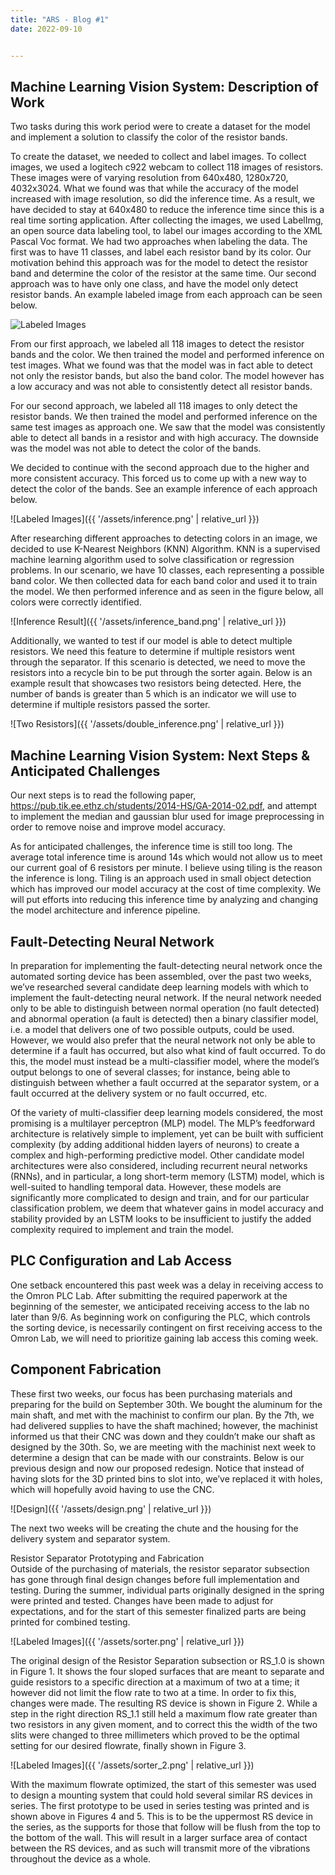 ```yaml
---
title: "ARS - Blog #1"
date: 2022-09-10


---
```




## Machine Learning Vision System: Description of Work


Two tasks during this work period were to create a dataset for the model and implement a solution to classify the color of the resistor bands.

To create the dataset, we needed to collect and label images. To collect images, we used a logitech c922 webcam to collect 118 images of resistors. These images were of varying resolution from 640x480, 1280x720, 4032x3024. What we found was that while the accuracy of the model increased with image resolution, so did the inference time. As a result, we have decided to stay at 640x480 to reduce the inference time since this is a real time sorting application. After collecting the images, we used LabelImg, an open source data labeling tool, to label our images according to the XML Pascal Voc format. We had two approaches when labeling the data. The first was to have 11 classes, and label each resistor band by its color. Our motivation behind this approach was for the model to detect the resistor band and determine the color of the resistor at the same time. Our second approach was to have only one class, and have the model only detect resistor bands. An example labeled image from each approach can be seen below.


![Labeled Images](/Autonomous-Resistor-Sorter/assets/images/labels.png "Labeled images.")



From our first approach, we labeled all 118 images to detect the resistor bands and the color. We then trained the model and performed inference on test images. What we found was that the model was in fact able to detect not only the resistor bands, but also the band color. The model however has a low accuracy and was not able to consistently detect all resistor bands.

For our second approach, we labeled all 118 images to only detect the resistor bands. We then trained the model and performed inference on the same test images as approach one. We saw that the model was consistently able to detect all bands in a resistor and with high accuracy. The downside was the model was not able to detect the color of the bands.

We decided to continue with the second approach due to the higher and more consistent accuracy. This forced us to come up with a new way to detect the color of the bands. See an example inference of each approach below.


![Labeled Images]({{ '/assets/inference.png' | relative_url }})

After researching different approaches to detecting colors in an image, we decided to use K-Nearest Neighbors (KNN) Algorithm. KNN is a supervised machine learning algorithm used to solve classification or regression problems. In our scenario, we have 10 classes, each representing a possible band color. We then collected data for each band color and used it to train the model. We then performed inference and as seen in the figure below, all colors were correctly identified. 


![Inference Result]({{ '/assets/inference_band.png' | relative_url }})

Additionally, we wanted to test if our model is able to detect multiple resistors. We need this feature to determine if multiple resistors went through the separator. If this scenario is detected, we need to move the resistors into a recycle bin to be put through the sorter again. Below is an example result that showcases two resistors being detected. Here, the number of bands is greater than 5 which is an indicator we will use to determine if multiple resistors passed the sorter.

![Two Resistors]({{ '/assets/double_inference.png' | relative_url }})


## Machine Learning Vision System: Next Steps & Anticipated Challenges

Our next steps is to read the following paper, https://pub.tik.ee.ethz.ch/students/2014-HS/GA-2014-02.pdf, and  attempt to implement the median and gaussian blur used for image preprocessing in order to remove noise and improve model accuracy.

As for anticipated challenges, the inference time is still too long. The average total inference time is around 14s which would not allow us to meet our current goal of 6 resistors per minute. I believe using tiling is the reason the inference is long. Tiling is an approach used in small object detection which has improved our model accuracy at the cost of time complexity. We will put efforts into reducing this inference time by analyzing and changing the model architecture and inference pipeline.


## Fault-Detecting Neural Network

In preparation for implementing the fault-detecting neural network once the automated sorting device has been assembled, over the past two weeks, we’ve researched several candidate deep learning models with which to implement the fault-detecting neural network. If the neural network needed only to be able to distinguish between normal operation (no fault detected) and abnormal operation (a fault is detected) then a binary classifier model, i.e. a model that delivers one of two possible outputs, could be used. However, we would also prefer that the neural network not only be able to determine if a fault has occurred, but also what kind of fault occurred. To do this, the model must instead be a multi-classifier model, where the model’s output belongs to one of several classes; for instance, being able to distinguish between whether a fault occurred at the separator system, or a fault occurred at the delivery system or no fault occurred, etc.

Of the variety of multi-classifier deep learning models considered, the most promising is a multilayer perceptron (MLP) model. The MLP’s feedforward architecture is relatively simple to implement, yet can be built with sufficient complexity (by adding additional hidden layers of neurons) to create a complex and high-performing predictive model. Other candidate model architectures were also considered, including recurrent neural networks (RNNs), and in particular, a long short-term memory (LSTM) model, which is well-suited to handling temporal data. However, these models are significantly more complicated to design and train, and for our particular classification problem, we deem that whatever gains in model accuracy and stability provided by an LSTM looks to be insufficient to justify the added complexity required to implement and train the model.


## PLC Configuration and Lab Access
One setback encountered this past week was a delay in receiving access to the Omron PLC Lab. After submitting the required paperwork at the beginning of the semester, we anticipated receiving access to the lab no later than 9/6. As beginning work on configuring the PLC, which controls the sorting device, is necessarily contingent on first receiving access to the Omron Lab, we will need to prioritize gaining lab access this coming week.


## Component Fabrication

These first two weeks, our focus has been purchasing materials and preparing for the build on September 30th. We bought the aluminum for the main shaft, and met with the machinist to confirm our plan. By the 7th, we had delivered supplies to have the shaft machined; however, the machinist informed us that their CNC was down and they couldn’t make our shaft as designed by the 30th. So, we are meeting with the machinist next week to determine a design that can be made with our constraints. Below is our previous design and now our proposed redesign. Notice that instead of having slots for the 3D printed bins to slot into, we’ve replaced it with holes, which will hopefully avoid having to use the CNC.

![Design]({{ '/assets/design.png' | relative_url }})

The next two weeks will be creating the chute and the housing for the delivery system and separator system. 



Resistor Separator Prototyping and Fabrication   
Outside of the purchasing of materials, the resistor separator subsection has gone through final design changes before full implementation and testing. During the summer, individual parts originally designed in the spring were printed and tested. Changes have been made to adjust for expectations, and for the start of this semester finalized parts are being printed for combined testing.


![Labeled Images]({{ '/assets/sorter.png' | relative_url }})

The original design of the Resistor Separation subsection or RS_1.0 is shown in Figure 1. It shows the four sloped surfaces that are meant to separate and guide resistors to a specific direction at a maximum of two at a time; it however did not limit the flow rate to two at a time. In order to fix this, changes were made. The resulting RS device is shown in Figure 2. While a step in the right direction RS_1.1 still held a maximum flow rate greater than two resistors in any given moment, and to correct this the width of the two slits were changed to three millimeters which proved to be the optimal setting for our desired flowrate, finally shown in Figure 3.



![Labeled Images]({{ '/assets/sorter_2.png' | relative_url }})

With the maximum flowrate optimized, the start of this semester was used to design a mounting system that could hold several similar RS devices in series. The first prototype to be used in series testing was printed and is shown above in Figures 4 and 5. This is to be the uppermost RS device in the series, as the supports for those that follow will be flush from the top to the bottom of the wall. This will result in a larger surface area of contact between the RS devices, and as such will transmit more of the vibrations throughout the device as a whole.


